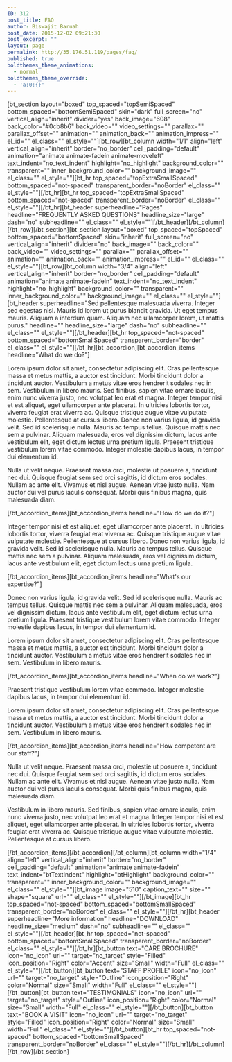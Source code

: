 ```yaml
---
ID: 312
post_title: FAQ
author: Biswajit Baruah
post_date: 2015-12-02 09:21:30
post_excerpt: ""
layout: page
permalink: http://35.176.51.119/pages/faq/
published: true
boldthemes_theme_animations:
  - normal
boldthemes_theme_override:
  - 'a:0:{}'
---
```

[bt_section layout="boxed" top_spaced="topSemiSpaced" bottom_spaced="bottomSemiSpaced" skin="dark" full_screen="no" vertical_align="inherit" divider="yes" back_image="608" back_color="#0cb8b6" back_video="" video_settings="" parallax="" parallax_offset="" animation="" animation_back="" animation_impress="" el_id="" el_class="" el_style=""][bt_row][bt_column width="1/1" align="left" vertical_align="inherit" border="no_border" cell_padding="default" animation="animate animate-fadein animate-moveleft" text_indent="no_text_indent" highlight="no_highlight" background_color="" transparent="" inner_background_color="" background_image="" el_class="" el_style=""][bt_hr top_spaced="topExtraSmallSpaced" bottom_spaced="not-spaced" transparent_border="noBorder" el_class="" el_style=""][/bt_hr][bt_hr top_spaced="topExtraSmallSpaced" bottom_spaced="not-spaced" transparent_border="noBorder" el_class="" el_style=""][/bt_hr][bt_header superheadline="Pages" headline="FREQUENTLY ASKED QUESTIONS" headline_size="large" dash="no" subheadline="" el_class="" el_style=""][/bt_header][/bt_column][/bt_row][/bt_section][bt_section layout="boxed" top_spaced="topSpaced" bottom_spaced="bottomSpaced" skin="inherit" full_screen="no" vertical_align="inherit" divider="no" back_image="" back_color="" back_video="" video_settings="" parallax="" parallax_offset="" animation="" animation_back="" animation_impress="" el_id="" el_class="" el_style=""][bt_row][bt_column width="3/4" align="left" vertical_align="inherit" border="no_border" cell_padding="default" animation="animate animate-fadein" text_indent="no_text_indent" highlight="no_highlight" background_color="" transparent="" inner_background_color="" background_image="" el_class="" el_style=""][bt_header superheadline="Sed pellentesque malesuada viverra. Integer sed egestas nisl. Mauris id lorem ut purus blandit gravida. Ut eget tempus mauris. Aliquam a interdum quam. Aliquam nec ullamcorper lorem, ut mattis purus." headline="" headline_size="large" dash="no" subheadline="" el_class="" el_style=""][/bt_header][bt_hr top_spaced="not-spaced" bottom_spaced="bottomSmallSpaced" transparent_border="border" el_class="" el_style=""][/bt_hr][bt_accordion][bt_accordion_items headline="What do we do?"]

Lorem ipsum dolor sit amet, consectetur adipiscing elit. Cras pellentesque massa et metus mattis, a auctor est tincidunt. Morbi tincidunt dolor a tincidunt auctor. Vestibulum a metus vitae eros hendrerit sodales nec in sem. Vestibulum in libero mauris. Sed finibus, sapien vitae ornare iaculis, enim nunc viverra justo, nec volutpat leo erat et magna. Integer tempor nisi et est aliquet, eget ullamcorper ante placerat. In ultricies lobortis tortor, viverra feugiat erat viverra ac. Quisque tristique augue vitae vulputate molestie. Pellentesque at cursus libero. Donec non varius ligula, id gravida velit. Sed id scelerisque nulla. Mauris ac tempus tellus. Quisque mattis nec sem a pulvinar. Aliquam malesuada, eros vel dignissim dictum, lacus ante vestibulum elit, eget dictum lectus urna pretium ligula. Praesent tristique vestibulum lorem vitae commodo. Integer molestie dapibus lacus, in tempor dui elementum id.

Nulla ut velit neque. Praesent massa orci, molestie ut posuere a, tincidunt nec dui. Quisque feugiat sem sed orci sagittis, id dictum eros sodales. Nullam ac ante elit. Vivamus et nisl augue. Aenean vitae justo nulla. Nam auctor dui vel purus iaculis consequat. Morbi quis finibus magna, quis malesuada diam.

[/bt_accordion_items][bt_accordion_items headline="How do we do it?"]

Integer tempor nisi et est aliquet, eget ullamcorper ante placerat. In ultricies lobortis tortor, viverra feugiat erat viverra ac. Quisque tristique augue vitae vulputate molestie. Pellentesque at cursus libero. Donec non varius ligula, id gravida velit. Sed id scelerisque nulla. Mauris ac tempus tellus. Quisque mattis nec sem a pulvinar. Aliquam malesuada, eros vel dignissim dictum, lacus ante vestibulum elit, eget dictum lectus urna pretium ligula.

[/bt_accordion_items][bt_accordion_items headline="What's our expertise?"]

Donec non varius ligula, id gravida velit. Sed id scelerisque nulla. Mauris ac tempus tellus. Quisque mattis nec sem a pulvinar. Aliquam malesuada, eros vel dignissim dictum, lacus ante vestibulum elit, eget dictum lectus urna pretium ligula. Praesent tristique vestibulum lorem vitae commodo. Integer molestie dapibus lacus, in tempor dui elementum id.

Lorem ipsum dolor sit amet, consectetur adipiscing elit. Cras pellentesque massa et metus mattis, a auctor est tincidunt. Morbi tincidunt dolor a tincidunt auctor. Vestibulum a metus vitae eros hendrerit sodales nec in sem. Vestibulum in libero mauris.

[/bt_accordion_items][bt_accordion_items headline="When do we work?"]

Praesent tristique vestibulum lorem vitae commodo. Integer molestie dapibus lacus, in tempor dui elementum id.

Lorem ipsum dolor sit amet, consectetur adipiscing elit. Cras pellentesque massa et metus mattis, a auctor est tincidunt. Morbi tincidunt dolor a tincidunt auctor. Vestibulum a metus vitae eros hendrerit sodales nec in sem. Vestibulum in libero mauris.

[/bt_accordion_items][bt_accordion_items headline="How competent are our staff?"]

Nulla ut velit neque. Praesent massa orci, molestie ut posuere a, tincidunt nec dui. Quisque feugiat sem sed orci sagittis, id dictum eros sodales. Nullam ac ante elit. Vivamus et nisl augue. Aenean vitae justo nulla. Nam auctor dui vel purus iaculis consequat. Morbi quis finibus magna, quis malesuada diam.

Vestibulum in libero mauris. Sed finibus, sapien vitae ornare iaculis, enim nunc viverra justo, nec volutpat leo erat et magna. Integer tempor nisi et est aliquet, eget ullamcorper ante placerat. In ultricies lobortis tortor, viverra feugiat erat viverra ac. Quisque tristique augue vitae vulputate molestie. Pellentesque at cursus libero.

[/bt_accordion_items][/bt_accordion][/bt_column][bt_column width="1/4" align="left" vertical_align="inherit" border="no_border" cell_padding="default" animation="animate animate-fadein" text_indent="btTextIndent" highlight="btHighlight" background_color="" transparent="" inner_background_color="" background_image="" el_class="" el_style=""][bt_image image="510" caption_text="" size="" shape="square" url="" el_class="" el_style=""][/bt_image][bt_hr top_spaced="not-spaced" bottom_spaced="bottomSmallSpaced" transparent_border="noBorder" el_class="" el_style=""][/bt_hr][bt_header superheadline="More information" headline="DOWNLOAD" headline_size="medium" dash="no" subheadline="" el_class="" el_style=""][/bt_header][bt_hr top_spaced="not-spaced" bottom_spaced="bottomSmallSpaced" transparent_border="noBorder" el_class="" el_style=""][/bt_hr][bt_button text="CARE BROCHURE" icon="no_icon" url="" target="no_target" style="Filled" icon_position="Right" color="Accent" size="Small" width="Full" el_class="" el_style=""][/bt_button][bt_button text="STAFF PROFILE" icon="no_icon" url="" target="no_target" style="Outline" icon_position="Right" color="Normal" size="Small" width="Full" el_class="" el_style=""][/bt_button][bt_button text="TESTIMONIALS" icon="no_icon" url="" target="no_target" style="Outline" icon_position="Right" color="Normal" size="Small" width="Full" el_class="" el_style=""][/bt_button][bt_button text="BOOK A VISIT" icon="no_icon" url="" target="no_target" style="Filled" icon_position="Right" color="Normal" size="Small" width="Full" el_class="" el_style=""][/bt_button][bt_hr top_spaced="not-spaced" bottom_spaced="bottomSmallSpaced" transparent_border="noBorder" el_class="" el_style=""][/bt_hr][/bt_column][/bt_row][/bt_section]